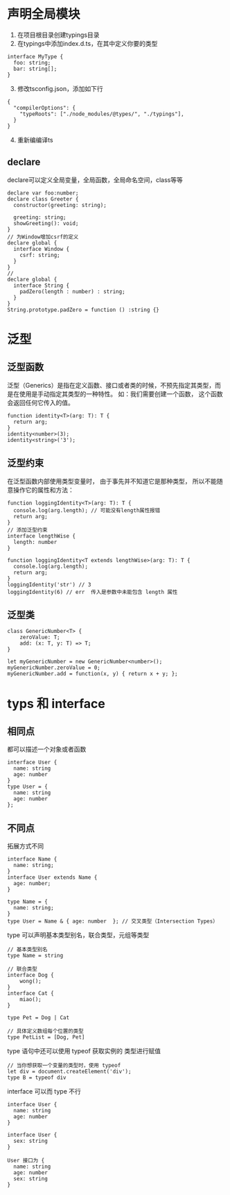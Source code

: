 # 声明全局模块
1.  在项目根目录创建typings目录
2.  在typings中添加index.d.ts，在其中定义你要的类型
```
interface MyType {
  foo: string;
  bar: string[];
}
```
3. 修改tsconfig.json，添加如下行
```
{
  "compilerOptions": {
    "typeRoots": ["./node_modules/@types/", "./typings"],
  }
}
```
4. 重新编编译ts

##  declare
declare可以定义全局变量，全局函数，全局命名空间，class等等
```
declare var foo:number;
declare class Greeter {
  constructor(greeting: string);

  greeting: string;
  showGreeting(): void;
}
// 为Window增加csrf的定义
declare global {
  interface Window {
    csrf: string;
  }
}
//
declare global {
  interface String {
    padZero(length : number) : string;
  }
}
String.prototype.padZero = function () :string {}
```

# 泛型
##  泛型函数
泛型（Generics）是指在定义函数、接口或者类的时候，不预先指定其类型，而是在使用是手动指定其类型的一种特性。
如：我们需要创建一个函数， 这个函数会返回任何它传入的值。
```
function identity<T>(arg: T): T {
  return arg;
}
identity<number>(3);
identity<string>('3');
```
##  泛型约束
在泛型函数内部使用类型变量时， 由于事先并不知道它是那种类型， 所以不能随意操作它的属性和方法：
```
function loggingIdentity<T>(arg: T): T {
  console.log(arg.length); // 可能没有length属性报错
  return arg;
}
// 添加泛型约束
interface lengthWise {
  length: number
}

function loggingIdentity<T extends lengthWise>(arg: T): T {
  console.log(arg.length);
  return arg;
}
loggingIdentity('str') // 3
loggingIdentity(6) // err  传入是参数中未能包含 length 属性
```
##  泛型类
```
class GenericNumber<T> {
    zeroValue: T;
    add: (x: T, y: T) => T;
}

let myGenericNumber = new GenericNumber<number>();
myGenericNumber.zeroValue = 0;
myGenericNumber.add = function(x, y) { return x + y; };
```

# typs 和 interface
##  相同点
都可以描述一个对象或者函数
```
interface User {
  name: string
  age: number
}
type User = {
  name: string
  age: number
};
```
##   不同点
拓展方式不同
```
interface Name { 
  name: string; 
}
interface User extends Name { 
  age: number; 
}

type Name = { 
  name: string; 
}
type User = Name & { age: number  }; // 交叉类型（Intersection Types）
```
type 可以声明基本类型别名，联合类型，元组等类型
```
// 基本类型别名
type Name = string

// 联合类型
interface Dog {
    wong();
}
interface Cat {
    miao();
}

type Pet = Dog | Cat

// 具体定义数组每个位置的类型
type PetList = [Dog, Pet]
```
type 语句中还可以使用 typeof 获取实例的 类型进行赋值
```
// 当你想获取一个变量的类型时，使用 typeof
let div = document.createElement('div');
type B = typeof div
```
interface 可以而 type 不行
```
interface User {
  name: string
  age: number
}

interface User {
  sex: string
}

User 接口为 {
  name: string
  age: number
  sex: string 
}
```
